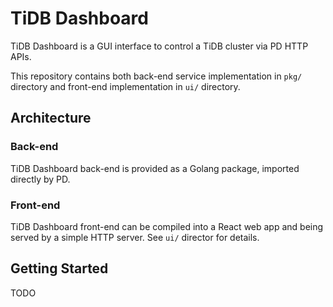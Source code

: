 # TiDB Dashboard

TiDB Dashboard is a GUI interface to control a TiDB cluster via PD HTTP APIs.

This repository contains both back-end service implementation in `pkg/` directory and front-end
implementation in `ui/` directory.

## Architecture

### Back-end

TiDB Dashboard back-end is provided as a Golang package, imported directly by PD.

### Front-end

TiDB Dashboard front-end can be compiled into a React web app and being served by a simple HTTP
server. See `ui/` director for details.

## Getting Started

TODO
